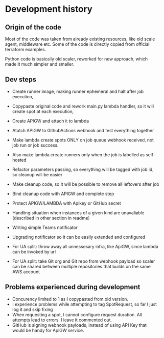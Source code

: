 # Development history

## Origin of the code

Most of the code was taken from already existing resources, like old scale agent, middleware etc. Some of the code is directly copied from official terraform examples.

Python code is basically old scaler, reworked for new approach, which made it much simpler and smaller.

## Dev steps

* Create runner image, making runner ephemeral and halt after job execution,
* Copypaste original code and rework main.py lambda handler, so it will create spot at each execution,
* Create APIGW and attach it to lambda
* Atatch APIGW to GithubActions webhook and test everything together
* Make lambda create spots ONLY on job queue webhook received, not job run or job success.
* Also make lambda create runners only when the job is labelled as self-hosted
* Refactor parameters passing, so everything will be tagged with job id, so cleanup will be easier
* Make cleanup code, so it will be possible to remove all leftovers after job
* Bind cleanup code with APIGW and complete step
* Protect APIGW/LAMBDA with Apikey or GitHub secret
* Handling situation when instances of a given kind are unavaliable (described in other section in readme)
* Writing simple Teams notificator
* Upgrading notificator so it can be easily extended and configured

* For UA split: throw away all unnessesary infra, like ApiGW, since lambda can be invoked by url
* For UA split: take Git org and Git repo from webhook payload so scaler can be shared between multiple repositories that builds on the same AWS account

## Problems experienced during development
* Concurency limited to 1 as I copypasted from old version.
* I experience problems while attempting to tag SpotRequest, so far I just log it and skip fixing
* When requesting a spot, I cannot configure request duration. All attempts lead to errors. I leave it commented out.
* GitHub is signing webhook payloads, instead of using API Key that would be handy for ApiGW service.